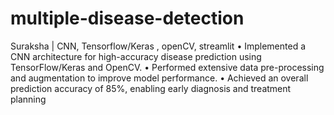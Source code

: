 # multiple-disease-detection
Suraksha | CNN, Tensorflow/Keras , openCV, streamlit  • Implemented a CNN architecture for high-accuracy disease prediction using TensorFlow/Keras and OpenCV. • Performed extensive data pre-processing and augmentation to improve model performance. • Achieved an overall prediction accuracy of 85%, enabling early diagnosis and treatment planning
